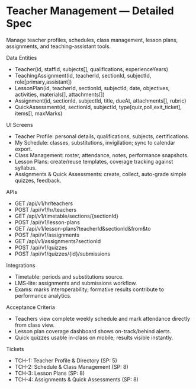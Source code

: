 # Teacher Management — Detailed Spec

Manage teacher profiles, schedules, class management, lesson plans, assignments, and teaching-assistant tools.

Data Entities
- Teacher(id, staffId, subjects[], qualifications, experienceYears)
- TeachingAssignment(id, teacherId, sectionId, subjectId, role[primary,assistant])
- LessonPlan(id, teacherId, sectionId, subjectId, date, objectives, activities, materials[], attachments[])
- Assignment(id, sectionId, subjectId, title, dueAt, attachments[], rubric)
- QuickAssessment(id, sectionId, subjectId, type[quiz,poll,exit_ticket], items[], maxMarks)

UI Screens
- Teacher Profile: personal details, qualifications, subjects, certifications.
- My Schedule: classes, substitutions, invigilation; sync to calendar export.
- Class Management: roster, attendance, notes, performance snapshots.
- Lesson Plans: create/reuse templates, coverage tracking against syllabus.
- Assignments & Quick Assessments: create, collect, auto-grade simple quizzes, feedback.

APIs
- GET /api/v1/hr/teachers
- POST /api/v1/hr/teachers
- GET /api/v1/timetable/sections/{sectionId}
- POST /api/v1/lesson-plans
- GET /api/v1/lesson-plans?teacherId&sectionId&from&to
- POST /api/v1/assignments
- GET /api/v1/assignments?sectionId
- POST /api/v1/quizzes
- POST /api/v1/quizzes/{id}/submissions

Integrations
- Timetable: periods and substitutions source.
- LMS-lite: assignments and submissions workflow.
- Exams: marks interoperability; formative results contribute to performance analytics.

Acceptance Criteria
- Teachers view complete weekly schedule and mark attendance directly from class view.
- Lesson plan coverage dashboard shows on-track/behind alerts.
- Quick quizzes usable in-class on mobile; results visible instantly.

Tickets
- TCH-1: Teacher Profile & Directory (SP: 5)
- TCH-2: Schedule & Class Management (SP: 8)
- TCH-3: Lesson Plans (SP: 8)
- TCH-4: Assignments & Quick Assessments (SP: 8)



